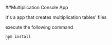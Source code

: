 ##Multiplication Console App

It's a app that creates multiplication tables' files

execute the following command

```
npm install
``